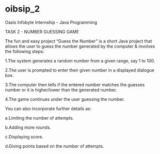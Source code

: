 # oibsip_2
Oasis Infobyte Internship - Java Programming

TASK 2 - NUMBER GUESSING GAME

The fun and easy project “Guess the Number” is a short Java project that allows the user to guess the number generated by the computer & involves the following steps:

1.The system generates a random number from a given range, say 1 to 100.

2.The user is prompted to enter their given number in a displayed dialogue box.

3.The computer then tells if the entered number matches the guesses number or it is higher/lower than the generated number.

4.The game continues under the user guessing the number.

You can also incorporate further details as:

a.Limiting the number of attempts.

b.Adding more rounds.

c.Displaying score.

d.Giving points based on the number of attempts.

